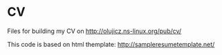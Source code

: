 CV
==

Files for building my CV on http://olujicz.ns-linux.org/pub/cv/

This code is based on html themplate: http://sampleresumetemplate.net/
